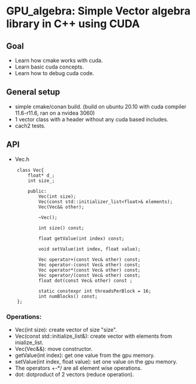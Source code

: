 # GPU_algebra: Simple Vector algebra library in C++ using CUDA

## Goal
- Learn how cmake works with cuda.
- Learn basic cuda concepts.
- Learn how to debug cuda code.

## General setup
- simple cmake/conan build. (build on ubuntu 20.10 with cuda compiler 11.6-r11.6, ran on a nvidea 3060)
- 1 vector class with a header without any cuda based includes.
- cach2 tests.

## API
- Vec.h
```
    class Vec{
        float* d_;
        int size_;

        public:
            Vec(int size);
            Vec(const std::initializer_list<float>& elements);
            Vec(Vec&& other);

            ~Vec();

            int size() const;

            float getValue(int index) const;

            void setValue(int index, float value);

            Vec operator+(const Vec& other) const;
            Vec operator-(const Vec& other) const;
            Vec operator*(const Vec& other) const;
            Vec operator/(const Vec& other) const;
            float dot(const Vec& other) const ;

            static constexpr int threadsPerBlock = 16;
            int numBlocks() const;
    };

```
### Operations:
- Vec(int size): create vector of size "size".
- Vec(const std::initialize_list<float>&): create vector with elements from inialize_list.
- Vec(Vec&&): move constructor.
- getValue(int index): get one value from the gpu memory.
- setValue(int index, float value): set one value on the gpu memory.
- The operators +-*/ are all element wise operations.
- dot: dotproduct of 2 vectors (reduce operation).
